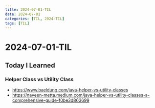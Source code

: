 ```yaml
---
title: 2024-07-01-TIL
date: 2024-07-01
categories: [TIL, 2024-TIL]
tags: [TIL]
---
```


# 2024-07-01-TIL

## Today I Learned

### Helper Class vs Utility Class

- https://www.baeldung.com/java-helper-vs-utility-classes
- https://naveen-metta.medium.com/java-helper-vs-utility-classes-a-comprehensive-guide-f0be3d863699